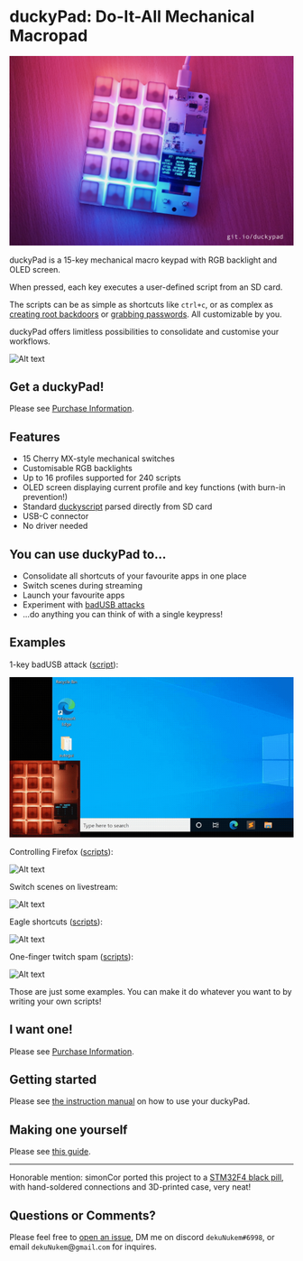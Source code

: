 # duckyPad: Do-It-All Mechanical Macropad

![Alt text](resources/pics/title.jpg)

duckyPad is a 15-key mechanical macro keypad with RGB backlight and OLED screen.

When pressed, each key executes a user-defined script from an SD card. 

The scripts can be as simple as shortcuts like `ctrl+c`, or as complex as [creating root backdoors](https://github.com/hak5darren/USB-Rubber-Ducky/wiki/Payload---OSX-Root-Backdoor) or [grabbing passwords](https://github.com/hak5darren/USB-Rubber-Ducky/wiki/Payload---download-mimikatz%2C-grab-passwords-and-email-them-via-gmail). All customizable by you.

duckyPad offers limitless possibilities to consolidate and customise your workflows.

![Alt text](resources/pics/demo.gif)

## Get a duckyPad!

Please see [Purchase Information](./purchase_information.md).

## Features

* 15 Cherry MX-style mechanical switches
* Customisable RGB backlights
* Up to 16 profiles supported for 240 scripts
* OLED screen displaying current profile and key functions (with burn-in prevention!)
* Standard [duckyscript](https://github.com/hak5darren/USB-Rubber-Ducky/wiki/Duckyscript) parsed directly from SD card
* USB-C connector
* No driver needed

## You can use duckyPad to...

* Consolidate all shortcuts of your favourite apps in one place
* Switch scenes during streaming
* Launch your favourite apps
* Experiment with [badUSB attacks](https://arstechnica.com/information-technology/2014/07/this-thumbdrive-hacks-computers-badusb-exploit-makes-devices-turn-evil/) 
* ...do anything you can think of with a single keypress!

## Examples

1-key badUSB attack ([script](/sample_profiles/unused/DANGER_key6_admin.txt)):

![Alt text](resources/pics/badusb.gif)

Controlling Firefox ([scripts](/sample_profiles/profile3_firefox)):

![Alt text](resources/pics/firefox.gif)

Switch scenes on livestream:

![Alt text](resources/pics/stream.gif)

Eagle shortcuts ([scripts](/sample_profiles/profile5_eagle)):

![Alt text](resources/pics/eagle.gif)

One-finger twitch spam ([scripts](/sample_profiles/profile4_twitch)):

![Alt text](resources/pics/twitchspam.gif)

Those are just some examples. You can make it do whatever you want to by writing your own scripts!

## I want one!

Please see [Purchase Information](./purchase_information.md).

## Getting started

Please see [the instruction manual](./getting_started.md) on how to use your duckyPad.

## Making one yourself

Please see [this guide](./build_it_yourself.md).

------

Honorable mention: simonCor ported this project to a [STM32F4 black pill](https://github.com/simonCor/poor-mans-ducky-pad), with hand-soldered connections and 3D-printed case, very neat!

## Questions or Comments?

Please feel free to [open an issue](https://github.com/dekuNukem/duckypad/issues), DM me on discord `dekuNukem#6998`, or email `dekuNukem`@`gmail`.`com` for inquires.